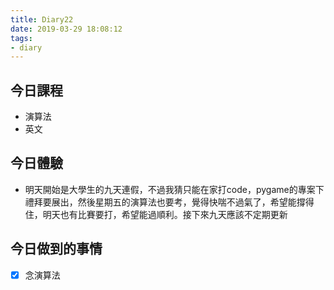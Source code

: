 ```yaml
---
title: Diary22
date: 2019-03-29 18:08:12
tags: 
- diary
---
```


## 今日課程

* 演算法
* 英文

## 今日體驗

* 明天開始是大學生的九天連假，不過我猜只能在家打code，pygame的專案下禮拜要展出，然後星期五的演算法也要考，覺得快喘不過氣了，希望能撐得住，明天也有比賽要打，希望能過順利。接下來九天應該不定期更新


## 今日做到的事情

* [x] 念演算法